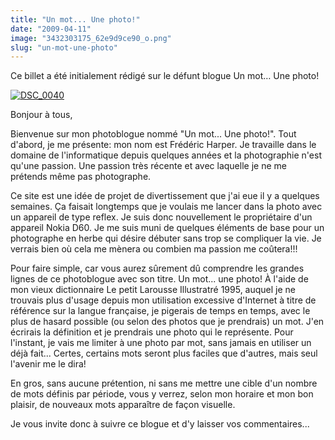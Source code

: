 ```yaml
---
title: "Un mot... Une photo!"
date: "2009-04-11"
image: "3432303175_62e9d9ce90_o.png"
slug: "un-mot-une-photo"
---
```


Ce billet a été initialement rédigé sur le défunt blogue Un mot… Une photo!

[![DSC_0040](images/3432303175_62e9d9ce90_o.png)](https://www.flickr.com/photos/fredericharper/3432303175/ "DSC_0040")

Bonjour à tous,

Bienvenue sur mon photoblogue nommé "Un mot... Une photo!". Tout d'abord, je me présente: mon nom est Frédéric Harper. Je travaille dans le domaine de l'informatique depuis quelques années et la photographie n'est qu'une passion. Une passion très récente et avec laquelle je ne me prétends même pas photographe.

Ce site est une idée de projet de divertissement que j'ai eue il y a quelques semaines. Ça faisait longtemps que je voulais me lancer dans la photo avec un appareil de type reflex. Je suis donc nouvellement le propriétaire d'un appareil Nokia D60. Je me suis muni de quelques éléments de base pour un photographe en herbe qui désire débuter sans trop se compliquer la vie. Je verrais bien où cela me mènera ou combien ma passion me coûtera!!!

Pour faire simple, car vous aurez sûrement dû comprendre les grandes lignes de ce photoblogue avec son titre. Un mot... une photo! À l'aide de mon vieux dictionnaire Le petit Larousse Illustratré 1995, auquel je ne trouvais plus d'usage depuis mon utilisation excessive d'Internet à titre de référence sur la langue française, je pigerais de temps en temps, avec le plus de hasard possible (ou selon des photos que je prendrais) un mot. J'en écrirais la définition et je prendrais une photo qui le représente. Pour l'instant, je vais me limiter à une photo par mot, sans jamais en utiliser un déjà fait... Certes, certains mots seront plus faciles que d'autres, mais seul l'avenir me le dira!

En gros, sans aucune prétention, ni sans me mettre une cible d'un nombre de mots définis par période, vous y verrez, selon mon horaire et mon bon plaisir, de nouveaux mots apparaître de façon visuelle.

Je vous invite donc à suivre ce blogue et d'y laisser vos commentaires...
